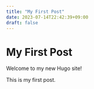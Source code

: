 ```yaml
---
title: "My First Post"
date: 2023-07-14T22:42:39+09:00
draft: false
---
```


# My First Post

Welcome to my new Hugo site!

This is my first post.
